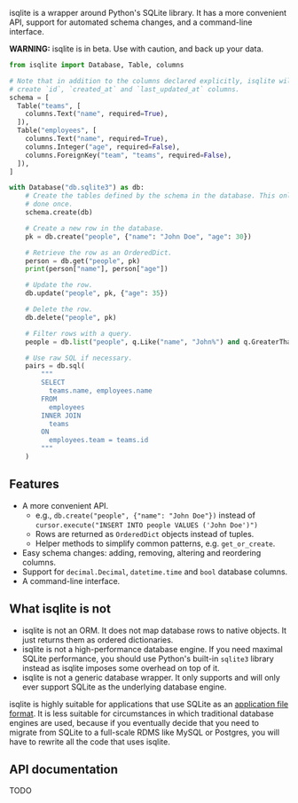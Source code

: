isqlite is a wrapper around Python's SQLite library. It has a more convenient API, support for automated schema changes, and a command-line interface.

**WARNING:** isqlite is in beta. Use with caution, and back up your data.

```python
from isqlite import Database, Table, columns

# Note that in addition to the columns declared explicitly, isqlite will automatically
# create `id`, `created_at` and `last_updated_at` columns.
schema = [
  Table("teams", [
    columns.Text("name", required=True),
  ]),
  Table("employees", [
    columns.Text("name", required=True),
    columns.Integer("age", required=False),
    columns.ForeignKey("team", "teams", required=False),
  ]),
]

with Database("db.sqlite3") as db:
    # Create the tables defined by the schema in the database. This only needs to be
    # done once.
    schema.create(db)

    # Create a new row in the database.
    pk = db.create("people", {"name": "John Doe", "age": 30})

    # Retrieve the row as an OrderedDict.
    person = db.get("people", pk)
    print(person["name"], person["age"])

    # Update the row.
    db.update("people", pk, {"age": 35})

    # Delete the row.
    db.delete("people", pk)

    # Filter rows with a query.
    people = db.list("people", q.Like("name", "John%") and q.GreaterThan("age", 40))

    # Use raw SQL if necessary.
    pairs = db.sql(
        """
        SELECT
          teams.name, employees.name
        FROM
          employees
        INNER JOIN
          teams
        ON
          employees.team = teams.id
        """
    )
```


## Features
- A more convenient API.
    - e.g., `db.create("people", {"name": "John Doe"})` instead of `cursor.execute("INSERT INTO people VALUES ('John Doe')")`
    - Rows are returned as `OrderedDict` objects instead of tuples.
    - Helper methods to simplify common patterns, e.g. `get_or_create`.
- Easy schema changes: adding, removing, altering and reordering columns.
- Support for `decimal.Decimal`, `datetime.time` and `bool` database columns.
- A command-line interface.


## What isqlite is not
- isqlite is not an ORM. It does not map database rows to native objects. It just returns them as ordered dictionaries.
- isqlite is not a high-performance database engine. If you need maximal SQLite performance, you should use Python's built-in `sqlite3` library instead as isqlite imposes some overhead on top of it.
- isqlite is not a generic database wrapper. It only supports and will only ever support SQLite as the underlying database engine.

isqlite is highly suitable for applications that use SQLite as an [application file format](https://sqlite.org/appfileformat.html). It is less suitable for circumstances in which traditional database engines are used, because if you eventually decide that you need to migrate from SQLite to a full-scale RDMS like MySQL or Postgres, you will have to rewrite all the code that uses isqlite.


## API documentation
TODO
